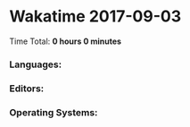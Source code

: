 # Wakatime 2017-09-03

Time Total: **0 hours 0 minutes**

### Languages:

### Editors:

### Operating Systems:

